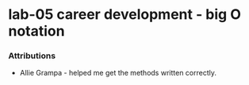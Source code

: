 # lab-05 career development - big O notation


### Attributions
- Allie Grampa - helped me get the methods written correctly.
